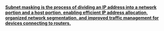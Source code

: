 [
**Subnet masking is the process of dividing an IP address into a network portion and a host portion, enabling efficient IP address allocation, organized network segmentation, and improved traffic management for devices connecting to routers.**](https://www.dnsstuff.com/subnet-ip-subnetting-guide#subnet-mask-cheat-sheet-what-is-subnet-masking)
